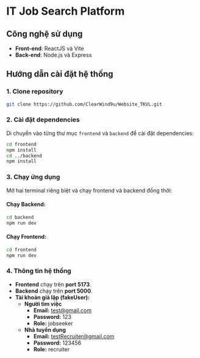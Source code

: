 # IT Job Search Platform

## Công nghệ sử dụng

- **Front-end**: ReactJS và Vite
- **Back-end**: Node.js và Express

## Hướng dẫn cài đặt hệ thống

### 1. Clone repository

```bash
git clone https://github.com/ClearWind9u/Website_TKVL.git
```

### 2. Cài đặt dependencies

Di chuyển vào từng thư mục `frontend` và `backend` để cài đặt dependencies:

```bash
cd frontend
npm install
cd ../backend
npm install
```

### 3. Chạy ứng dụng

Mở hai terminal riêng biệt và chạy frontend và backend đồng thời:

#### Chạy Backend:
```bash
cd backend
npm run dev
```

#### Chạy Frontend:
```bash
cd frontend
npm run dev
```

### 4. Thông tin hệ thống

- **Frontend** chạy trên **port 5173**.
- **Backend** chạy trên **port 5000**.
- **Tài khoản giả lập (fakeUser):**
  - **Người tìm việc**
    - **Email:** test@gmail.com
    - **Password:** 123
    - **Role:** jobseeker
  - **Nhà tuyển dụng**
    - **Email:** testRecruiter@gmail.com
    - **Password:** 123456
    - **Role:** recruiter